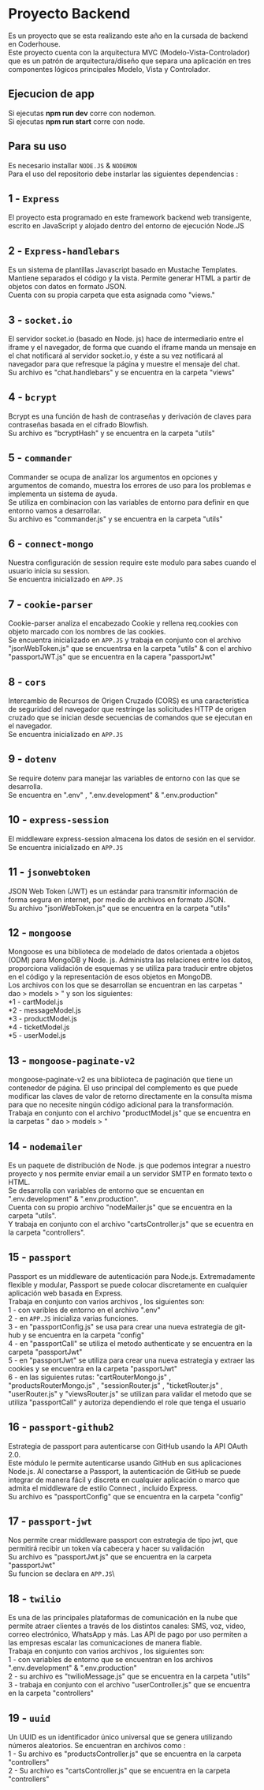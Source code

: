 # Proyecto Backend

Es un proyecto que se esta realizando este año en la cursada de backend en Coderhouse.\
Este proyecto cuenta con la arquitectura MVC (Modelo-Vista-Controlador) que es un patrón de arquitectura/diseño que separa una aplicación en tres componentes lógicos principales Modelo, Vista y Controlador.

## Ejecucion de app

Si ejecutas **npm run dev** corre con nodemon.\
Si ejecutas **npm run start** corre con node.

## Para su uso
Es necesario installar `NODE.JS` & `NODEMON`\
Para el uso del repositorio debe instarlar las siguientes dependencias :

## 1 - `Express`
El proyecto esta programado en este framework backend web transigente, escrito en JavaScript y alojado dentro del entorno de ejecución Node.JS

## 2 - `Express-handlebars`
Es un sistema de plantillas Javascript basado en Mustache Templates. Mantiene separados el código y la vista. Permite generar HTML a partir de objetos con datos en formato JSON.\
Cuenta con su propia carpeta que esta asignada como "views."

## 3 - `socket.io`
El servidor socket.io (basado en Node. js) hace de intermediario entre el iframe y el navegador, de forma que cuando el iframe manda un mensaje en el chat notificará al servidor socket.io, y éste a su vez notificará al navegador para que refresque la página y muestre el mensaje del chat.\
Su archivo es "chat.handlebars" y se encuentra en la carpeta "views"

## 4 - `bcrypt`
Bcrypt es una función de hash de contraseñas y derivación de claves para contraseñas basada en el cifrado Blowfish.\
Su archivo es "bcryptHash" y se encuentra en la carpeta "utils"

## 5 - `commander`
Commander se ocupa de analizar los argumentos en opciones y argumentos de comando, muestra los errores de uso para los problemas e implementa un sistema de ayuda.\
Se utiliza en combinacion con las variables de entorno para definir en que entorno vamos a desarrollar.\
Su archivo es "commander.js" y se encuentra en la carpeta "utils" 

## 6 - `connect-mongo`
Nuestra configuración de session require este modulo para sabes cuando el usuario inicia su session.\
Se encuentra inicializado en `APP.JS`

## 7 - `cookie-parser`
Cookie-parser analiza el encabezado Cookie y rellena req.cookies con objeto marcado con los nombres de las cookies.\
Se encuentra inicializado en `APP.JS` y trabaja en conjunto con el archivo "jsonWebToken.js" que se encuentrsa en la carpeta "utils" &
con el archivo "passportJWT.js" que se encuentra en la capera "passportJwt" 

## 8 - `cors`
Intercambio de Recursos de Origen Cruzado (CORS) es una característica de seguridad del navegador que restringe las solicitudes HTTP de origen cruzado que se inician desde secuencias de comandos que se ejecutan en el navegador.\
Se encuentra inicializado en `APP.JS`

## 9 - `dotenv`
Se require dotenv para manejar las variables de entorno con las que se desarrolla.\
Se encuentra en ".env" , ".env.development" & ".env.production"

## 10 - `express-session`
El middleware express-session almacena los datos de sesión en el servidor.\
Se encuentra inicializado en `APP.JS`

## 11 - `jsonwebtoken`
JSON Web Token (JWT) es un estándar para transmitir información de forma segura en internet, por medio de archivos en formato JSON.\
Su archivo "jsonWebToken.js" que se encuentra en la carpeta "utils" 

## 12 - `mongoose`
Mongoose es una biblioteca de modelado de datos orientada a objetos (ODM) para MongoDB y Node. js. Administra las relaciones entre los datos, proporciona validación de esquemas y se utiliza para traducir entre objetos en el código y la representación de esos objetos en MongoDB.\
Los archivos con los que se desarrollan se encuentran en las carpetas " dao > models > " y son los siguientes:\
*1 - cartModel.js\
*2 - messageModel.js\
*3 - productModel.js\
*4 - ticketModel.js\
*5 - userModel.js

## 13 - `mongoose-paginate-v2`
mongoose-paginate-v2 es una biblioteca de paginación que tiene un contenedor de página. El uso principal del complemento es que puede modificar las claves de valor de retorno directamente en la consulta misma para que no necesite ningún código adicional para la transformación.\
Trabaja en conjunto con el archivo "productModel.js" que se encuentra en la carpetas " dao > models > "

## 14 - `nodemailer`
Es un paquete de distribución de Node. js que podemos integrar a nuestro proyecto y nos permite enviar email a un servidor SMTP en formato texto o HTML.\
Se desarrolla con variables de entorno que se encuentan en ".env.development" & ".env.production".\
Cuenta con su propio archivo "nodeMailer.js" que se encuentra en la carpeta "utils".\
Y trabaja en conjunto con el archivo "cartsController.js" que se ecuentra en la carpeta "controllers".

## 15 - `passport`
Passport es un middleware de autenticación para Node.js. Extremadamente flexible y modular, Passport se puede colocar discretamente en cualquier aplicación web basada en Express.\
Trabaja en conjunto con varios archivos , los siguientes son:\
1 - con varibles de entorno en el archivo ".env"\
2 - en `APP.JS` inicializa varias funciones.\
3 - en "passportConfig.js" se usa para crear una nueva estrategia de git-hub y se encuentra en la carpeta "config"\
4 - en "passportCall" se utiliza el metodo authenticate y se encuentra en la carpeta "passportJwt"\
5 - en "passportJwt" se utiliza para crear una nueva estrategia y extraer las cookies y se encuentra en la carpeta "passportJwt"\
6 - en las siguientes rutas: "cartRouterMongo.js" , "productsRouterMongo.js" , "sessionRouter.js" , "ticketRouter.js" , "userRouter.js" y "viewsRouter.js" se utilizan para validar el metodo que se utiliza "passportCall" y autoriza dependiendo el role que tenga el usuario

## 16 - `passport-github2`
Estrategia de passport para autenticarse con GitHub usando la API OAuth 2.0.\
Este módulo le permite autenticarse usando GitHub en sus aplicaciones Node.js. Al conectarse a Passport, la autenticación de GitHub se puede integrar de manera fácil y discreta en cualquier aplicación o marco que admita el middleware de estilo Connect , incluido Express.\
Su archivo es "passportConfig" que se encuentra en la carpeta "config"

## 17 - `passport-jwt`
Nos permite crear middleware passport con estrategia de tipo jwt, que permitirá recibir un token vía cabecera y hacer su validación\
Su archivo es "passportJwt.js" que se encuentra en la carpeta "passportJwt"\
Su funcion se declara en `APP.JS`\

## 18 - `twilio`
Es una de las principales plataformas de comunicación en la nube que permite atraer clientes a través de los distintos canales: SMS, voz, video, correo electrónico, WhatsApp y más. Las API de pago por uso permiten a las empresas escalar las comunicaciones de manera fiable.\
Trabaja en conjunto con varios archivos , los siguientes son:\
1 - con variables de entorno que se encuentran en los archivos ".env.development" & ".env.production"\
2 - su archivo es "twilioMessage.js" que se encuentra en la carpeta "utils"\
3 - trabaja en conjunto con el archivo "userController.js" que se encuentra en la carpeta "controllers"

## 19 - `uuid`
Un UUID es un identificador único universal que se genera utilizando números aleatorios.
Se encuentran en archivos como :\
1 - Su archivo es "productsController.js" que se encuentra en la carpeta "controllers"\
2 - Su archivo es "cartsController.js" que se encuentra en la carpeta "controllers"
